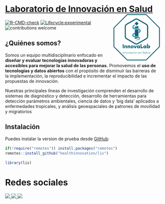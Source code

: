 # [**Laboratorio de Innovación en Salud**](https://www.innovalab.info/) <img src="man/figures/new_lis_icon.png" align="right" width="30%">


<!-- badges: start -->

[![R-CMD-check](https://github.com/healthinnovation/lis/workflows/R-CMD-check/badge.svg)](https://github.com/healthinnovation/lis/actions)
[![Lifecycle:experimental](https://img.shields.io/badge/lifecycle-experimental-orange.svg)](https://www.tidyverse.org/lifecycle/#experimental)
![contributions welcome](https://img.shields.io/badge/contributions-welcome-brightgreen.svg?style=flat)

<!-- badges: end -->

## ¿Quiénes somos?

Somos un equipo multidisciplinario enfocado en **diseñar y evaluar tecnologías innovadoras y accesibles para mejorar la salud de las personas.** Promovemos el **uso de tecnologías y datos abiertos** con el propósito de disminuir las barreras de la implementación, la reproducibilidad e incrementar el impacto de las propuestas de innovación. 

Nuestras principales líneas de investigación comprenden el desarrollo de sistemas de diagnóstico y detección, desarrollo de herramientas para detección parámetros ambientales, ciencia de datos y ‘big data’ aplicados a enfermedades tropicales, y análisis geoespaciales de patrones de movilidad y migratorios

## Instalación

Puedes instalar la version de prueba desde
[GitHub](https://github.com/):

``` r
if(!require("remotes")) install.packages("remotes")
remotes::install_github("healthinnovation/lis")
```

``` r
library(lis)
```

# Redes sociales 
<p align="left">
 <a href = "https://www.facebook.com/imt.innovlab">
 <img src="https://img.shields.io/badge/Facebook-1877F2?style=for-the-badge&logo=facebook&logoColor=white" width="10.5%">
 </a>
 <a href="https://twitter.com/imt_innovalab">
  <img src="https://img.shields.io/badge/Twitter-1DA1F2?style=for-the-badge&logo=twitter&logoColor=white" width="9.5%">
 </a>
  <a href="https://www.instagram.com/imtavh_innovalab/">
  <img src="https://img.shields.io/badge/Instagram-E4405F?style=for-the-badge&logo=instagram&logoColor=white" width="11.5%">
 </a>
</p>
